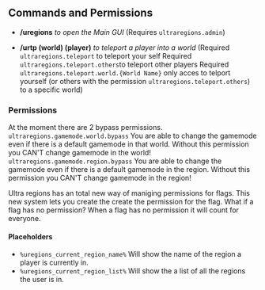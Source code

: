 ## Commands and Permissions

* **/uregions** *to open the Main GUI*
(Requires ``ultraregions.admin``)

* **/urtp (world) (player)** *to teleport a player into a world*
(Required ``ultraregions.teleport`` to teleport your self
 Required ``ultraregions.teleport.others``to teleport other players
 Required ``ultraregions.teleport.world.{World Name}`` only acces to telport yourself (or others with the permission ``ultraregions.teleport.others``) to a specific world)

### Permissions
At the moment there are 2 bypass permissions.
``ultraregions.gamemode.world.bypass`` You are able to change the gamemode even if there is a default gamemode in that world. Without this permission you CAN'T change gamemode in the world!
``ultraregions.gamemode.region.bypass`` You are able to change the gamemode even if there is a default gamemode in the region. Without this permission you CAN'T change gamemode in the region!

Ultra regions has an total new way of maniging permissions for flags. This new system lets you create the create the permission for the flag. 
What if a flag has no permission?
When a flag has no permission it will count for everyone.




#### Placeholders

* ``%uregions_current_region_name%`` Will show the name of the region a player is currently in.
* ``%uregions_current_region_list%`` Will show the a list of all the regions the user is in.

